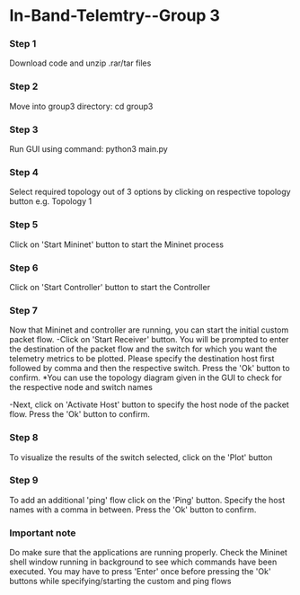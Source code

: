 # In-Band-Telemtry--Group 3

### Step 1
Download code and unzip .rar/tar files

### Step 2
Move into group3 directory: cd group3

### Step 3
Run GUI using command: python3 main.py

### Step 4
Select required topology out of 3 options by clicking on respective topology button
e.g. Topology 1

### Step 5
Click on 'Start Mininet' button to start the Mininet process

### Step 6
Click on 'Start Controller' button to start the Controller 

### Step 7
Now that Mininet and controller are running, you can start the initial custom packet flow.
-Click on 'Start Receiver' button. You will be prompted to enter the destination of the packet flow and the switch for which you want the telemetry metrics to be plotted. Please specify the destination host first followed by comma and then the respective switch. Press the 'Ok' button to confirm. *You can use the topology diagram given in the GUI to check for the respective node and switch names

-Next, click on 'Activate Host' button to specify the host node of the packet flow. Press the 'Ok' button to confirm.

### Step 8
To visualize the results of the switch selected, click on the 'Plot' button

### Step 9
To add an additional 'ping' flow click on the 'Ping' button. Specify the host names with a comma in between. Press the 'Ok' button to confirm.

### Important note
Do make sure that the applications are running properly. Check the Mininet shell window running in background to see which commands have been executed. You may have to press 'Enter' once before pressing the 'Ok' buttons while specifying/starting the custom and ping flows
